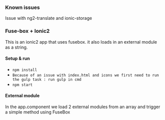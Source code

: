 ### Known issues
Issue with ng2-translate and ionic-storage


### Fuse-box + Ionic2
This is an ionic2 app that uses fusebox. it also loads in an external module as a string.


#### Setup & run 
* `npm install`
* `Because of an issue with index.html and icons we first need to run the gulp task : run gulp in cmd`
* `npm start`

#### External module

In the app.component we load 2 external modules from an array and trigger a simple method using FuseBox
